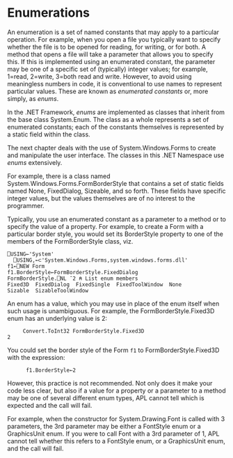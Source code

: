# Enumerations

An enumeration is a set of named constants that may apply to a particular operation. For example, when you open a file you typically want to specify whether the file is to be opened for reading, for writing, or for both. A method that opens a file will take a parameter that allows you to specify this. If this is implemented using an enumerated constant, the parameter may be one of a specific set of (typically) integer values; for example, 1=read, 2=write, 3=both read and write. However, to avoid using meaningless numbers in code, it is conventional to use names to represent particular values. These are known as *enumerated constants* or, more simply, as *enums*.

In the .NET Framework, *enums* are implemented as classes that inherit from the base class System.Enum. The class as a whole represents a set of enumerated constants; each of the constants themselves is represented by a static field within the class.

The next chapter deals with the use of System.Windows.Forms to create and manipulate the user interface. The classes in this .NET Namespace use *enums* extensively.

For example, there is a class named System.Windows.Forms.FormBorderStyle that contains a set of static fields named None, FixedDialog, Sizeable, and so forth. These fields have specific integer values, but the values themselves are of no interest to the programmer.

Typically, you use an enumerated constant as a parameter to a method or to specify the value of a property. For example, to create a Form with a particular border style, you would set its BorderStyle property to one of the members of the FormBorderStyle class, viz.
```apl
⎕USING←'System'
  ⎕USING,←⊂'System.Windows.Forms,system.windows.forms.dll'
f1←⎕NEW Form
f1.BorderStyle←FormBorderStyle.FixedDialog
FormBorderStyle.⎕NL ¯2 ⍝ List enum members
Fixed3D  FixedDialog  FixedSingle  FixedToolWindow  None 
Sizable  SizableToolWindow
```

An enum has a value, which you may use in place of the enum itself when such usage is unambiguous. For example, the FormBorderStyle.Fixed3D enum has an underlying value is 2:
```apl
     Convert.ToInt32 FormBorderStyle.Fixed3D
2
```

You could set the border style of the Form `f1` to FormBorderStyle.Fixed3D with the expression:
```apl
      f1.BorderStyle←2
```

However, this practice is not recommended. Not only does it make your code less clear, but also if a value for a property or a parameter to a method may be one of several different enum types, APL cannot tell which is expected and the call will fail.

For example, when the constructor for System.Drawing.Font is called with 3 parameters, the 3rd parameter may be either a FontStyle enum or a GraphicsUnit enum. If you were to call Font with a 3rd parameter of 1, APL cannot tell whether this refers to a FontStyle enum, or a GraphicsUnit enum, and the call will fail.

